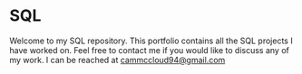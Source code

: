 # SQL
Welcome to my SQL repository. This portfolio contains all the SQL projects I have worked on. Feel free to contact me if you would like to discuss any of my work.
I can be reached at cammccloud94@gmail.com
